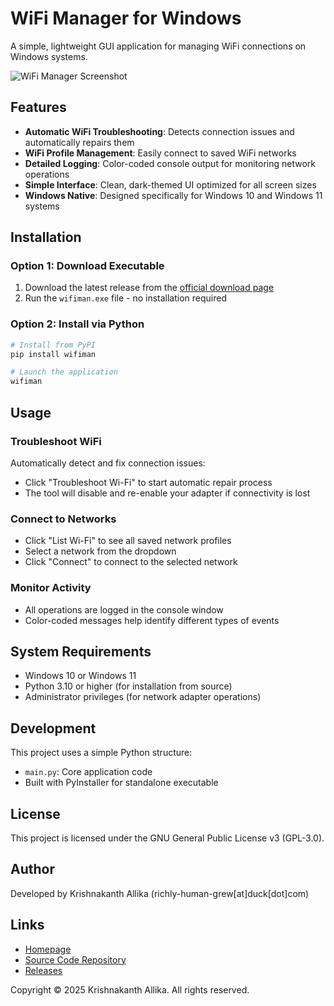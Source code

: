 # WiFi Manager for Windows

A simple, lightweight GUI application for managing WiFi connections on Windows systems.

![WiFi Manager Screenshot](https://go.allika.eu.org/wifimanscreenshot)

## Features

- **Automatic WiFi Troubleshooting**: Detects connection issues and automatically repairs them
- **WiFi Profile Management**: Easily connect to saved WiFi networks
- **Detailed Logging**: Color-coded console output for monitoring network operations
- **Simple Interface**: Clean, dark-themed UI optimized for all screen sizes
- **Windows Native**: Designed specifically for Windows 10 and Windows 11 systems

## Installation

### Option 1: Download Executable

1. Download the latest release from the [official download page](https://go.allika.eu.org/wifimanreleases)
2. Run the `wifiman.exe` file - no installation required

### Option 2: Install via Python

```bash
# Install from PyPI
pip install wifiman

# Launch the application
wifiman
```


## Usage

### Troubleshoot WiFi
Automatically detect and fix connection issues:
- Click "Troubleshoot Wi-Fi" to start automatic repair process
- The tool will disable and re-enable your adapter if connectivity is lost

### Connect to Networks
- Click "List Wi-Fi" to see all saved network profiles
- Select a network from the dropdown
- Click "Connect" to connect to the selected network

### Monitor Activity
- All operations are logged in the console window
- Color-coded messages help identify different types of events

## System Requirements
- Windows 10 or Windows 11
- Python 3.10 or higher (for installation from source)
- Administrator privileges (for network adapter operations)

## Development
This project uses a simple Python structure:
- `main.py`: Core application code
- Built with PyInstaller for standalone executable

## License
This project is licensed under the GNU General Public License v3 (GPL-3.0).

## Author
Developed by Krishnakanth Allika (richly-human-grew[at]duck[dot]com)

## Links
- [Homepage](https://go.allika.eu.org/wifiman)
- [Source Code Repository](https://go.allika.eu.org/wifimanrepo)
- [Releases](https://go.allika.eu.org/wifimanreleases)

Copyright © 2025 Krishnakanth Allika. All rights reserved.